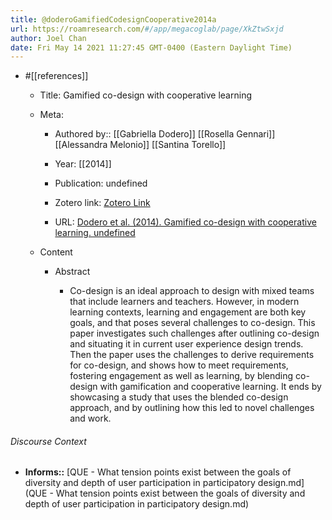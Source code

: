 ```yaml
---
title: @doderoGamifiedCodesignCooperative2014a
url: https://roamresearch.com/#/app/megacoglab/page/XkZtwSxjd
author: Joel Chan
date: Fri May 14 2021 11:27:45 GMT-0400 (Eastern Daylight Time)
---
```


- #[[references]]

    - Title: Gamified co-design with cooperative learning

    - Meta:

        - Authored by:: [[Gabriella Dodero]] [[Rosella Gennari]] [[Alessandra Melonio]] [[Santina Torello]]

        - Year: [[2014]]

        - Publication: undefined

        - Zotero link: [Zotero Link](zotero://select/items/7_NXN9RIAT)

        - URL: [Dodero et al. (2014). Gamified co-design with cooperative learning. undefined](https://doi.org/10.1145/2559206.2578870)

    - Content

        - Abstract

            - Co-design is an ideal approach to design with mixed teams that include learners and teachers. However, in modern learning contexts, learning and engagement are both key goals, and that poses several challenges to co-design. This paper investigates such challenges after outlining co-design and situating it in current user experience design trends. Then the paper uses the challenges to derive requirements for co-design, and shows how to meet requirements, fostering engagement as well as learning, by blending co-design with gamification and cooperative learning. It ends by showcasing a study that uses the blended co-design approach, and by outlining how this led to novel challenges and work.

###### Discourse Context

- **Informs::** [QUE - What tension points exist between the goals of diversity and depth of user participation in participatory design.md](QUE - What tension points exist between the goals of diversity and depth of user participation in participatory design.md)


